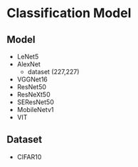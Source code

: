 # Classification Model

## Model
- LeNet5
- AlexNet
    - dataset (227,227)
- VGGNet16
- ResNet50
- ResNeXt50
- SEResNet50
- MobileNetv1
- VIT

## Dataset
- CIFAR10

